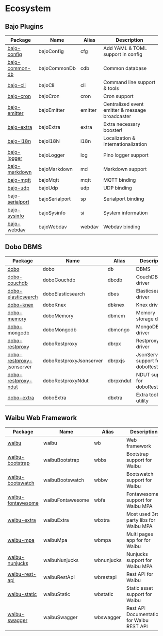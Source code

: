 # Ecosystem

## Bajo Plugins

| Package | Name | Alias | Description |
| ------- | ---- | ----- | ----------- |
| [bajo-config](https://github.com/ardhi/bajo-config) | bajoConfig | cfg | Add YAML & TOML support in config |
| [bajo-common-db](https://github.com/ardhi/bajo-common-db) | bajoCommonDb | cdb | Common database |
| [bajo-cli](https://github.com/ardhi/bajo-cli) | bajoCli | cli | Command line support & tools |
| [bajo-cron](https://github.com/ardhi/bajo-cron) | bajoCron | cron | Cron support |
| [bajo-emitter](https://github.com/ardhi/bajo-emitter) | bajoEmitter | emitter | Centralized event emitter & message broadcaster |
| [bajo-extra](https://github.com/ardhi/bajo-extra) | bajoExtra | extra | Extra necessary booster! |
| [bajo-i18n](https://github.com/ardhi/bajo-i18n) | bajoI18N | i18n | Localization & Internationalization |
| [bajo-logger](https://github.com/ardhi/bajo-logger) | bajoLogger | log | Pino logger support |
| [bajo-markdown](https://github.com/ardhi/bajo-markdown) | bajoMarkdown | md | Markdown support |
| [bajo-mqtt](https://github.com/ardhi/bajo-mqtt) | bajoMqtt | mqtt | MQTT binding |
| [bajo-udp](https://github.com/ardhi/bajo-udp) | bajoUdp | udp | UDP binding |
| [bajo-serialport](https://github.com/ardhi/bajo-serialport) | bajoSerialport | sp | Serialport binding |
| [bajo-sysinfo](https://github.com/ardhi/bajo-sysinfo) | bajoSysinfo | si | System information |
| [bajo-webdav](https://github.com/ardhi/bajo-webdav) | bajoWebdav | webdav | Webdav binding |

## Dobo DBMS

| Package | Name | Alias | Description |
| ------- | ---- | ----- | ----------- |
| [dobo](https://github.com/ardhi/dobo) | dobo | db | DBMS |
| [dobo-couchdb](https://github.com/ardhi/dobo-couchdb) | doboCouchdb | dbcdb | CouchDB driver |
| [dobo-elasticsearch](https://github.com/ardhi/dobo-elasticsearch) | doboElasticsearch | dbes | Elasticsearch driver |
| [dobo-knex](https://github.com/ardhi/dobo-knex) | doboKnex | dbknex | Knex driver |
| [dobo-memory](https://github.com/ardhi/dobo-memory) | doboMemory | dbmem | Memory storage driver |
| [dobo-mongodb](https://github.com/ardhi/dobo-mongodb) | doboMongodb | dbmongo | MongoDB driver |
| [dobo-restproxy](https://github.com/ardhi/dobo-restproxy) | doboRestproxy | dbrpx | Restproxy driver |
| [dobo-restproxy-jsonserver](https://github.com/ardhi/dobo-restproxy-jsonserver) | doboRestproxyJsonserver | dbrpxjs | JsonServer support for doboRestproxy |
| [dobo-restproxy-ndut](https://github.com/ardhi/dobo-restproxy-ndut) | doboRestproxyNdut | dbrpxndut | NDUT support for doboRestproxy |
| [dobo-extra](https://github.com/ardhi/dobo-extra) | doboExtra | dbxtra | Extra tools & utility |

## Waibu Web Framework

| Package | Name | Alias | Description |
| ------- | ---- | ----- | ----------- |
| [waibu](https://github.com/ardhi/waibu) | waibu | wb | Web framework |
| [waibu-bootstrap](https://github.com/ardhi/waibu-bootstrap) | waibuBootstrap | wbbs | Bootstrap support for Waibu |
| [waibu-bootswatch](https://github.com/ardhi/waibu-bootswatch) | waibuBootswatch | wbbw | Bootswatch support for Waibu |
| [waibu-fontawesome](https://github.com/ardhi/waibu-fontawesome) | waibuFontawesome | wbfa | Fontawesome support for Waibu MPA |
| [waibu-extra](https://github.com/ardhi/waibu-extra) | waibuExtra | wbxtra | Most used 3rd party libs for Waibu MPA |
| [waibu-mpa](https://github.com/ardhi/waibu-mpa) | waibuMpa | wbmpa | Multi pages app for for Waibu |
| [waibu-nunjucks](https://github.com/ardhi/waibu-nunjucks) | waibuNunjucks | wbnunjucks | Nunjucks support for Waibu MPA |
| [waibu-rest-api](https://github.com/ardhi/waibu-rest-api) | waibuRestApi | wbrestapi | Rest API for Waibu |
| [waibu-static](https://github.com/ardhi/waibu-static) | waibuStatic | wbstatic | Static asset support for Waibu |
| [waibu-swagger](https://github.com/ardhi/waibu-swagger) | waibuSwagger | wbswagger | Rest API Documentation for Waibu REST API |

